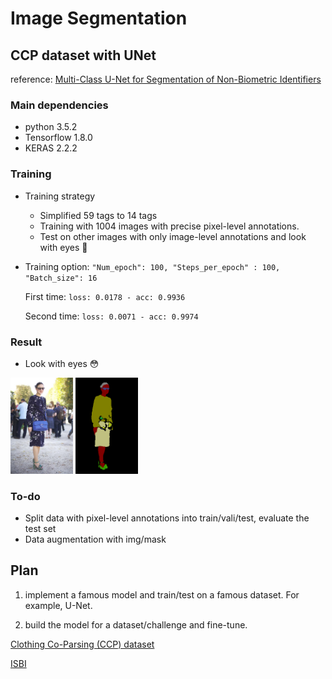 # Image Segmentation

## CCP dataset with UNet

reference: [Multi-Class U-Net for Segmentation of Non-Biometric Identifiers](https://www.fer.unizg.hr/_download/repository/IMVIP_2017_HrkacBrkicKalafatic.pdf)

### Main dependencies
- python 3.5.2
- Tensorflow 1.8.0
- KERAS 2.2.2

### Training
- Training strategy
  - Simplified 59 tags to 14 tags 
  - Training with 1004 images with precise pixel-level annotations.
  - Test on other images with only image-level annotations and look with eyes :eyes:
  
- Training option:
`"Num_epoch": 100,
	"Steps_per_epoch" : 100,
	"Batch_size": 16`
  
  First time: `loss: 0.0178 - acc: 0.9936`
  
  Second time: `loss: 0.0071 - acc: 0.9974`
  
### Result
- Look with eyes :flushed:

<img src="TestImage/fig_test.png" width="100px"/> <img src="TestImage/fig_seg.png" width="100px"/>

### To-do
- Split data with pixel-level annotations into train/vali/test, evaluate the test set
- Data augmentation with img/mask

## Plan

1. implement a famous model and train/test on a famous dataset. For example, U-Net.

2. build the model for a dataset/challenge and fine-tune.

[Clothing Co-Parsing (CCP) dataset](https://github.com/bearpaw/clothing-co-parsing)

[ISBI](https://grand-challenge.org/challenges/)




